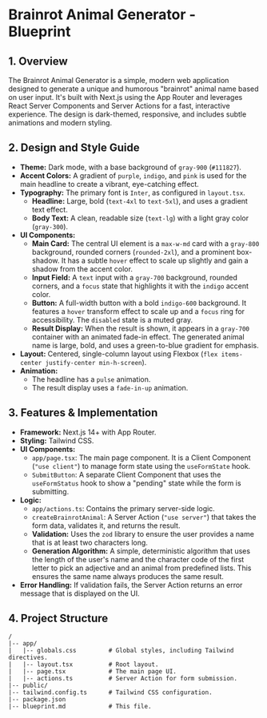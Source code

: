 # Brainrot Animal Generator - Blueprint

## 1. Overview

The Brainrot Animal Generator is a simple, modern web application designed to generate a unique and humorous "brainrot" animal name based on user input. It's built with Next.js using the App Router and leverages React Server Components and Server Actions for a fast, interactive experience. The design is dark-themed, responsive, and includes subtle animations and modern styling.

## 2. Design and Style Guide

- **Theme:** Dark mode, with a base background of `gray-900` (`#111827`).
- **Accent Colors:** A gradient of `purple`, `indigo`, and `pink` is used for the main headline to create a vibrant, eye-catching effect.
- **Typography:** The primary font is `Inter`, as configured in `layout.tsx`.
    - **Headline:** Large, bold (`text-4xl` to `text-5xl`), and uses a gradient text effect.
    - **Body Text:** A clean, readable size (`text-lg`) with a light gray color (`gray-300`).
- **UI Components:**
    - **Main Card:** The central UI element is a `max-w-md` card with a `gray-800` background, rounded corners (`rounded-2xl`), and a prominent box-shadow. It has a subtle `hover` effect to scale up slightly and gain a shadow from the accent color.
    - **Input Field:** A `text` input with a `gray-700` background, rounded corners, and a `focus` state that highlights it with the `indigo` accent color.
    - **Button:** A full-width button with a bold `indigo-600` background. It features a `hover` transform effect to scale up and a `focus` ring for accessibility. The `disabled` state is a muted gray.
    - **Result Display:** When the result is shown, it appears in a `gray-700` container with an animated fade-in effect. The generated animal name is large, bold, and uses a green-to-blue gradient for emphasis.
- **Layout:** Centered, single-column layout using Flexbox (`flex items-center justify-center min-h-screen`).
- **Animation:** 
    - The headline has a `pulse` animation.
    - The result display uses a `fade-in-up` animation.

## 3. Features & Implementation

- **Framework:** Next.js 14+ with App Router.
- **Styling:** Tailwind CSS.
- **UI Components:**
    - `app/page.tsx`: The main page component. It is a Client Component (`"use client"`) to manage form state using the `useFormState` hook.
    - `SubmitButton`: A separate Client Component that uses the `useFormStatus` hook to show a "pending" state while the form is submitting.
- **Logic:**
    - `app/actions.ts`: Contains the primary server-side logic.
    - `createBrainrotAnimal`: A Server Action (`"use server"`) that takes the form data, validates it, and returns the result.
    - **Validation:** Uses the `zod` library to ensure the user provides a name that is at least two characters long.
    - **Generation Algorithm:** A simple, deterministic algorithm that uses the length of the user's name and the character code of the first letter to pick an adjective and an animal from predefined lists. This ensures the same name always produces the same result.
- **Error Handling:** If validation fails, the Server Action returns an error message that is displayed on the UI.

## 4. Project Structure

```
/
|-- app/
|   |-- globals.css         # Global styles, including Tailwind directives.
|   |-- layout.tsx          # Root layout.
|   |-- page.tsx            # The main page UI.
|   |-- actions.ts          # Server Action for form submission.
|-- public/
|-- tailwind.config.ts      # Tailwind CSS configuration.
|-- package.json
|-- blueprint.md            # This file.
```
